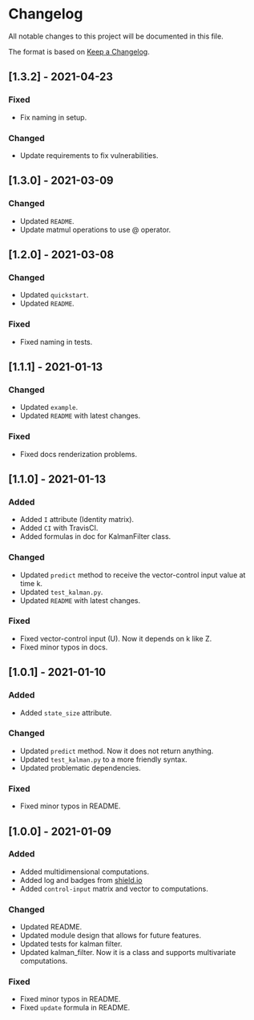 # Changelog

All notable changes to this project will be documented in this file.

The format is based on [Keep a Changelog](http://keepachangelog.com/en/1.0.0/).

## [1.3.2] - 2021-04-23

### Fixed

- Fix naming in setup.

### Changed
- Update requirements to fix vulnerabilities.


## [1.3.0] - 2021-03-09

### Changed

- Updated `README`.
- Update matmul operations to use @ operator.


## [1.2.0] - 2021-03-08

### Changed

- Updated `quickstart`.
- Updated `README`.

### Fixed

- Fixed naming in tests.


## [1.1.1] - 2021-01-13

### Changed

- Updated `example`.
- Updated `README` with latest changes.

### Fixed

- Fixed docs renderization problems.


## [1.1.0] - 2021-01-13

### Added

- Added `I` attribute (Identity matrix).
- Added `CI` with TravisCI.
- Added formulas in doc for KalmanFilter class.

### Changed

- Updated `predict` method to receive the vector-control input value at time k.
- Updated `test_kalman.py`.
- Updated `README` with latest changes.

### Fixed

- Fixed vector-control input (U). Now it depends on k like Z.
- Fixed minor typos in docs.


## [1.0.1] - 2021-01-10

### Added

- Added `state_size` attribute.

### Changed

- Updated `predict` method. Now it does not return anything.
- Updated `test_kalman.py` to a more friendly syntax.
- Updated problematic dependencies.

### Fixed

- Fixed minor typos in README.


## [1.0.0] - 2021-01-09

### Added

- Added multidimensional computations.
- Added log and badges from [shield.io](https://shields.io/)
- Added `control-input` matrix and vector to computations.

### Changed

- Updated README.
- Updated module design that allows for future features.
- Updated tests for kalman filter.
- Updated kalman_filter. Now it is a class and supports multivariate computations.

### Fixed

- Fixed minor typos in README.
- Fixed `update` formula in README.